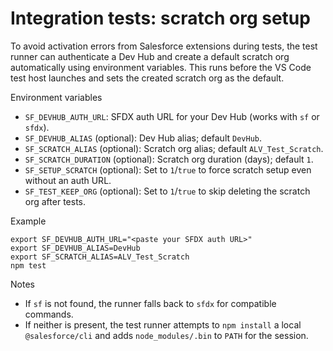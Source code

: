 # Integration tests: scratch org setup

To avoid activation errors from Salesforce extensions during tests, the test runner can authenticate a Dev Hub and create a default scratch org automatically using environment variables. This runs before the VS Code test host launches and sets the created scratch org as the default.

Environment variables

- `SF_DEVHUB_AUTH_URL`: SFDX auth URL for your Dev Hub (works with `sf` or `sfdx`).
- `SF_DEVHUB_ALIAS` (optional): Dev Hub alias; default `DevHub`.
- `SF_SCRATCH_ALIAS` (optional): Scratch org alias; default `ALV_Test_Scratch`.
- `SF_SCRATCH_DURATION` (optional): Scratch org duration (days); default `1`.
- `SF_SETUP_SCRATCH` (optional): Set to `1`/`true` to force scratch setup even without an auth URL.
- `SF_TEST_KEEP_ORG` (optional): Set to `1`/`true` to skip deleting the scratch org after tests.

Example

```
export SF_DEVHUB_AUTH_URL="<paste your SFDX auth URL>"
export SF_DEVHUB_ALIAS=DevHub
export SF_SCRATCH_ALIAS=ALV_Test_Scratch
npm test
```

Notes

- If `sf` is not found, the runner falls back to `sfdx` for compatible commands.
- If neither is present, the test runner attempts to `npm install` a local `@salesforce/cli` and adds `node_modules/.bin` to `PATH` for the session.

